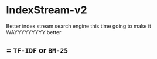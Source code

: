 # IndexStream-v2
Better index stream search engine this time going to make it WAYYYYYYYYY better


= `TF-IDF` or `BM-25`
- 